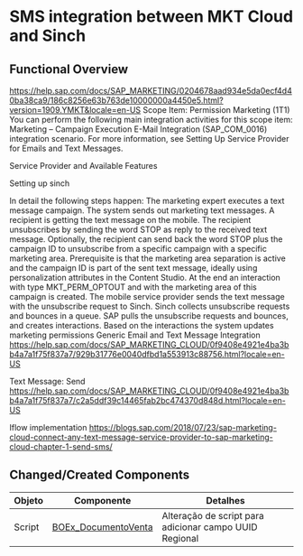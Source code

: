 # SMS integration between MKT Cloud and Sinch

## <a id="functionalOverview" /> Functional Overview
https://help.sap.com/docs/SAP_MARKETING/0204678aad934e5da0ecf4d40ba38ca9/186c8256e63b763de10000000a4450e5.html?version=1909.YMKT&locale=en-US
Scope Item: Permission Marketing (1T1)
You can perform the following main integration activities for this scope item:
Marketing – Campaign Execution E-Mail Integration (SAP_COM_0016) integration scenario. For more information, see Setting Up Service Provider for Emails and Text Messages.

Service Provider and Available Features

Setting up sinch

In detail the following steps happen:
The marketing expert executes a text message campaign.
The system sends out marketing text messages.
A recipient is getting the text message on the mobile.
The recipient unsubscribes by sending the word STOP as reply to the received text message. Optionally, the recipient can send back the word STOP plus the campaign ID to unsubscribe from a specific campaign with a specific marketing area. Prerequisite is that the marketing area separation is active and the campaign ID is part of the sent text message, ideally using personalization attributes in the Content Studio.
At the end an interaction with type MKT_PERM_OPTOUT and with the marketing area of this campaign is created.
The mobile service provider sends the text message with the unsubscribe request to Sinch.
Sinch collects unsubscribe requests and bounces in a queue.
SAP pulls the unsubscribe requests and bounces, and creates interactions.
Based on the interactions the system updates marketing permissions
Generic Email and Text Message Integration
https://help.sap.com/docs/SAP_MARKETING_CLOUD/0f9408e4921e4ba3bb4a7a1f75f837a7/929b31776e0040dfbd1a553913c88756.html?locale=en-US

Text Message: Send
https://help.sap.com/docs/SAP_MARKETING_CLOUD/0f9408e4921e4ba3bb4a7a1f75f837a7/c2a5ddf39c14465fab2bc474370d848d.html?locale=en-US

Iflow implementation
https://blogs.sap.com/2018/07/23/sap-marketing-cloud-connect-any-text-message-service-provider-to-sap-marketing-cloud-chapter-1-send-sms/


## <a id="componentes" /> Changed/Created Components

| Objeto | Componente | Detalhes |
|---------|-----------|----------|
|Script|[BOEx_DocumentoVenta](github.com/vertracx/SquadSalesService/blob/main/Concha%20y%20Toro/Cloud%20for%20Customer/Melhorias%20Pedidos%20de%20Venda/%5BRN_PV25%5D%20Criar%20campo%20Regional/BOEx_DocumentoVenta.xbo)|Alteração de script para adicionar campo UUID Regional|
